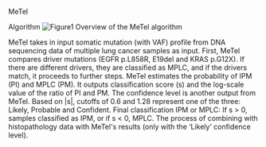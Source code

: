 MeTel 


Algorithm
![Figure1](https://github.com/JeongsooWon/MeTel/assets/157678300/b927a90e-815d-45b6-b1a6-41ced3f734ee)
Overview of the MeTel algorithm

MeTel takes in input somatic mutation (with VAF) profile from DNA sequencing data of multiple lung cancer samples as input. First, MeTel compares driver mutations (EGFR p.L858R, E19del and KRAS p.G12X). If there are different drivers, they are classified as MPLC, and if the drivers match, it proceeds to further steps. MeTel estimates the probability of IPM (PI) and MPLC (PM). It outputs classification score (s) and the log-scale value of the ratio of PI and PM. The confidence level is another output from MeTel. Based on |s|, cutoffs of 0.6 and 1.28 represent one of the three: Likely, Probable and Confident. Final classification IPM or MPLC: If s > 0, samples classified as IPM, or if s < 0, MPLC. The process of combining with histopathology data with MeTel's results (only with the ‘Likely’ confidence level).
